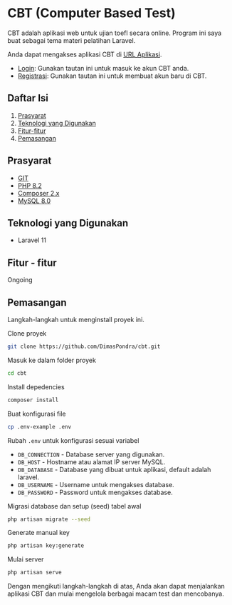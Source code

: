 # CBT (Computer Based Test)

CBT adalah aplikasi web untuk ujian toefl secara online. Program ini saya buat sebagai tema materi pelatihan Laravel.

Anda dapat mengakses aplikasi CBT di [URL Aplikasi](not-yet).

-   [Login](not-yet): Gunakan tautan ini untuk masuk ke akun CBT anda.
-   [Registrasi](not-yet): Gunakan tautan ini untuk membuat akun baru di CBT.

## Daftar Isi

1. [Prasyarat](#prasyarat)
2. [Teknologi yang Digunakan](#teknologi-yang-digunakan)
3. [Fitur-fitur](#fitur---fitur)
4. [Pemasangan](#pemasangan)

## Prasyarat

-   [GIT](https://www.git-scm.com/downloads)
-   [PHP 8.2](https://www.php.net/downloads.php)
-   [Composer 2.x](https://getcomposer.org/download/)
-   [MySQL 8.0](https://dev.mysql.com/downloads/installer/)

## Teknologi yang Digunakan

-   Laravel 11
<!-- - Bootstrap 5.2
-   Spatie -->

## Fitur - fitur

Ongoing

<!-- 1. **Autentikasi Pengguna:**
    - Registrasi dan login pengguna.

2. **Manajemen Role dan Permission:**
    - Membuat dan menghapus permission dan role.
    - Memberikan permissions ke role.
    - Hanya role Developer yang dapat mengaksesnya.

3. **Manajemen User:**
    - Menampilkan data users.
    - Memberikan roles ke user.
    - Hanya role Admin dan Developer yang dapat mengaksesnya.

4. **Manajemen Priority Type:**
    - Menampilkan, membuat, dan menghapus data.
    - Hanya role Admin yang dapat mengaksesnya.

5. **Manajemen Wishlist Type:**
    - Menampilkan, membuat, dan menghapus data.
    - Hanya role Admin yang dapat mengaksesnya.

6. **Manajemen Funding Source:**
    - Menampilkan, membuat, dan menghapus data berdasarkan pemilik data.
    - Hanya role Member yang dapat mengaksesnya.

7. **Manajemen Financial Transaction:**
    - Menampilkan, membuat, merubah, dan menghapus data berdasarkan pemilik data.
    - Hanya role Member yang dapat mengaksesnya.

8. **Manajemen Service Histore:**
    - Menampilkan, membuat, merubah, dan menghapus data berdasarkan pemilik data.
    - Hanya role(Member) yang dapat mengaksesnya.

9. **Manajemen Recommended Service Schedule:**
    - Menampilkan, membuat, merubah, dan menghapus data berdasarkan pemilik data.
    - Hanya role Member yang dapat mengaksesnya.

10. **Manajemen Wishlist:**
    - Menampilkan, membuat, merubah, dan menghapus data berdasarkan pemilik data.
    - Hanya role Member yang dapat mengaksesnya.

11. **Manajemen Task:**
    - Menampilkan, membuat, merubah, dan menghapus data berdasarkan pemilik data.
    - Hanya role Member yang dapat mengaksesnya.

12. **Manajemen Daily Activity Log:**
    - Menampilkan, membuat, merubah, dan menghapus data berdasarkan pemilik data.
    - Hanya role Member yang dapat mengaksesnya. -->

## Pemasangan

Langkah-langkah untuk menginstall proyek ini.

Clone proyek

```bash
git clone https://github.com/DimasPondra/cbt.git
```

Masuk ke dalam folder proyek

```bash
cd cbt
```

Install depedencies

```bash
composer install
```

Buat konfigurasi file

```bash
cp .env-example .env
```

Rubah `.env` untuk konfigurasi sesuai variabel

-   `DB_CONNECTION` - Database server yang digunakan.
-   `DB_HOST` - Hostname atau alamat IP server MySQL.
-   `DB_DATABASE` - Database yang dibuat untuk aplikasi, default adalah laravel.
-   `DB_USERNAME` - Username untuk mengakses database.
-   `DB_PASSWORD` - Password untuk mengakses database.

Migrasi database dan setup (seed) tabel awal

```bash
php artisan migrate --seed
```

Generate manual key

```bash
php artisan key:generate
```

Mulai server

```bash
php artisan serve
```

Dengan mengikuti langkah-langkah di atas, Anda akan dapat menjalankan aplikasi CBT dan mulai mengelola berbagai macam test dan mencobanya.
